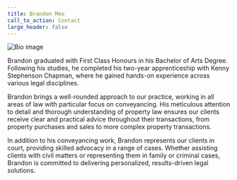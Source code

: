 ```yaml
---
title: Brandon Meo
call_to_action: Contact
large_header: false
---
```


![Bio image](/uploads/brandonsm.jpg)

Brandon graduated with First Class Honours in his Bachelor of Arts Degree. Following his studies, he completed his two-year apprenticeship with Kenny Stephenson Chapman, where he gained hands-on experience across various legal disciplines.


Brandon brings a well-rounded approach to our practice, working in all areas of law with particular focus on conveyancing. His meticulous attention to detail and thorough understanding of property law ensures our clients receive clear and practical advice throughout their transactions, from property purchases and sales to more complex property transactions.


In addition to his conveyancing work, Brandon represents our clients in court, providing skilled advocacy in a range of cases. Whether assisting clients with civil matters or representing them in family or criminal cases, Brandon is committed to delivering personalized, results-driven legal solutions.


